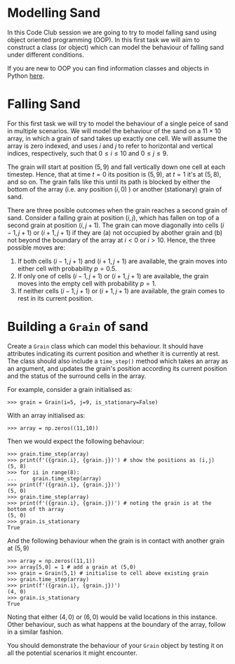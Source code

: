 # Modelling Sand
In this Code Club session we are going to try to model falling sand using object oriented programming (OOP). In this first task we will aim to construct a class (or object) which can model the behaviour of falling sand under different conditions. 

If you are new to OOP you can find information classes and objects in Python [here](https://www.geeksforgeeks.org/python-classes-and-objects/).

# Falling Sand
For this first task we will try to model the behaviour of a single peice of sand in multiple scenarios. We will model the behaviour of the sand on a $11\times 10$ array, in which a grain of sand takes up exactly one cell. We will assume the array is zero indexed, and uses $i$ and $j$ to refer to horizontal and vertical indices, respectively, such that $0\leq i \leq 10$ and $0 \leq j \leq 9$. 

The grain will start at position $(5,9)$ and fall vertically down one cell at each timestep. Hence, that at time $t=0$ its position is $(5,9)$, at $t=1$ it's at $(5,8)$, and so on. The grain falls like this until its path is blocked by either the bottom of the array (i.e. any position $(i,0)$ ) or another (stationary) grain of sand.

There are three posible outcomes when the grain reaches a second grain of sand. Consider a falling grain at position $(i,j)$, which has fallen on top of a second grain at position $(i,j+1)$. The grain can move diagonally into cells $(i-1,j+1)$ or $(i+1,j+1)$ if they are (a) not occupied by abother grain and (b) not beyond the boundary of the array at $i<0$ or $i>10$. Hence, the three possible moves are:

1. If both cells $(i-1, j+1)$ and $(i+1, j+1)$ are available, the grain moves into either cell with probability $p=0.5$.
2. If only one of cells $(i-1, j+1)$ or $(i+1, j+1)$ are available, the grain moves into the empty cell with probability $p=1$.
3. If neither cells $(i-1, j+1)$ or $(i+1, j+1)$ are available, the grain comes to rest in its current position.

# Building a `Grain` of sand
Create a `Grain` class which can model this behaviour. It should have attributes indicating its current position and whether it is currently at rest. The class should also include a `time_step()` method which takes an array as an argument, and updates the grain's position according its current position and the status of the surround cells in the array.

For example, consider a grain initialised as:

`>>> grain = Grain(i=5, j=9, is_stationary=False)`

With an array initialised as:

`>>> array = np.zeros((11,10))`

Then we would expect the following behaviour:
```
>>> grain.time_step(array)
>>> print(f'({grain.i}, {grain.j})') # show the positions as (i,j)
(5, 8)
>>> for ii in range(8):
...     grain.time_step(array)
>>> print(f'({grain.i}, {grain.j})')
(5, 0)
>>> grain.time_step(array)
>>> print(f'({grain.i}, {grain.j})') # noting the grain is at the bottom of th array
(5, 0)
>>> grain.is_stationary
True
```

And the following behaviour when the grain is in contact with another grain at $(5,9)$
```
>>> array = np.zeros((11,1))
>>> array[5,0] = 1 # add a grain at (5,0)
>>> grain = Grain(5,1) # initialise to cell above existing grain
>>> grain.time_step(array)
>>> print(f'({grain.i}, {grain.j})')
(4, 0)
>>> grain.is_stationary
True
```
Noting that either $(4,0)$ or $(6,0)$ would be valid locations in this instance. Other behaviour, such as what happens at the boundary of the array, follow in a similar fashion.

You should demonstrate the behaviour of your `Grain` object by testing it on all the potential scenarios it might encounter.
